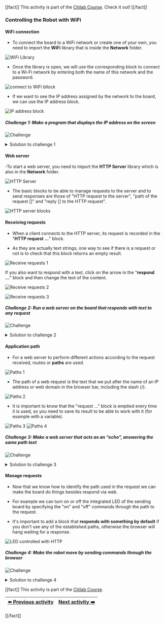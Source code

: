 [[fact]]
This activity is part of the [Citilab Course](../citilab-course-en). Check it out!
[[/fact]]

### Controlling the Robot with WiFi

#### WiFi connection

- To connect the board to a WiFi network or create one of your own, you need to import the **WiFi** library that is inside the **Network** folder.

![WiFi Library](cm17-01-llibreria-wifi.png)

- Once the library is open, we will use the corresponding block to connect to a Wi-Fi network by entering both the name of this network and the password.

![connect to WiFi bllock](cm17-02-bloc-connectar.png)

- If we want to see the IP address assigned by the network to the board, we can use the IP address block.

![IP address block](cm17-03-bloc-ip.png)

##### Challenge 1: Make a program that displays the IP address on the screen

![Challenge](cm-challenge-en.png)

<details>
  <summary>Solution to challenge 1</summary>
    <img src="cm17-s1.png" title="Solution challenge 1">
</details>

#### Web server

-To start a web server, you need to import the **HTTP Server** library which is also in the **Network** folder.

![HTTP Server](cm17-04-llibreria-server.png)

- The basic blocks to be able to manage requests to the server and to send responses are those of "HTTP request to the server", "path of the request []" and "reply [] to the HTTP request".

![HTTP server blocks](cm17-05-blocs-server.png)

#### Receiving requests

- When a client connects to the HTTP server, its request is recorded in the "**HTTP request ...**" block.

- As they are actually text strings, one way to see if there is a request or not is to check that this block returns an empty result.

![Receive requests 1](cm17-06-peticions1.png)

If you also want to respond with a text, click on the arrow in the "**respond …**" block and then change the text of the content.

![Receive requests 2](cm17-07-peticions2.png)

![Receive requests 3](cm17-08-peticions3.png)

##### Challenge 2: Run a web server on the board that responds with text to any request

![Challenge](cm-challenge-en.png)

<details>
  <summary>Solution to challenge 2</summary>
    <img src="cm17-s2.png" title="Solution challenge 2">
</details>

#### Application path

- For a web server to perform different actions according to the request received, routes or **paths** are used.

![Paths 1](cm17-09-camins1.png)

- The path of a web request is the text that we put after the name of an IP address or web domain in the browser bar, including the slash (/).

![Paths 2](cm17-10-camins2.png)

- It is important to know that the "request ..." block is emptied every time it is used, so you need to save its result to be able to work with it (for example with a variable).

![Paths 3](cm17-11-camins3.png)
![Paths 4](cm17-12-camins4.png)

##### Challenge 3: Make a web server that acts as an "echo", answering the same path text

![Challenge](cm-challenge-en.png)

<details>
  <summary>Solution to challenge 3</summary>
    <img src="cm17-s3.png" title="Solution challenge 3">
</details>

#### Manage requests

- Now that we know how to identify the path used in the request we can make the board do things besides respond via web.

- For example we can turn on or off the integrated LED of the sending board by specifying the "on" and "off" commands through the path to the request.

- It's important to add a block that **responds with something by default** if you don't use any of the established paths, otherwise the browser will hang waiting for a response.

![LED controlled with HTTP](cm17-13-led-server.png)

##### Challenge 4: Make the robot move by sending commands through the browser

![Challenge](cm-challenge-en.png)

<details>
  <summary>Solution to challenge 4</summary>
    <img src="cm17-s4.png" title="Solution challenge 4">
</details>

[[fact]]
This activity is part of the [Citilab Course](../citilab-course-en).

| [⬅️ Previous activity](../citilab-course-16-en) | [Next activity ➡️](../citilab-course-18-en) |
|--|--|

[[/fact]]
